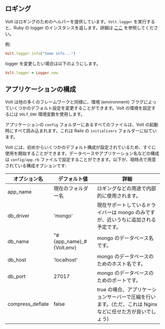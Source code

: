 ## ロギング

Volt はロギングのためのヘルパーを提供しています。```Volt.logger``` を実行すると、Ruby の logger のインスタンスを返します。詳細は [ここ](http://www.ruby-doc.org/stdlib-2.1.3/libdoc/logger/rdoc/Logger.html) を参照してください。

例:

```ruby
Volt.logger.info("Some info...")
```

logger を変更したい場合は以下のようにします。

```ruby
Volt.logger = Logger.new
```

## アプリケーションの構成

Volt は他の多くのフレームワークと同様に、環境 (environment) フラグによっていくつかのデフォルト設定を変更することができます。Volt の環境を設定するには ```VOLT_ENV``` 環境変数を使用します。

アプリケーションの ```config``` フォルダーにあるすべてのファイルは、Volt の起動時にすべて読み込まれます。これは Rails の ```initializers``` フォルダーに似ています。

Volt には、初めからいくつかのデフォルト構成が設定されているため、すぐに使用を開始することができます。データベースやアプリケーション名などの構成は ```config/app.rb``` ファイルで設定することができます。以下が、現時点で用意されている構成オプションです:

| オプション名 | デフォルト値           | 詳細                                                          |
|-----------|---------------------------|---------------------------------------------------------------|
| app_name  | 現在のフォルダー名        | ロギングなどの用途で内部的に使用されます。|
| db_driver | 'mongo'                   | 現在サポートしているドライバーは mongo のみですが、近いうちに追加される予定です。 |
| db_name   | "#{app\_name}\_#{Volt.env}  | mongo のデータベース名です。|
| db_host   | 'localhost'               | mongo のデータベースのためのホスト名です。|
| db_port   | 27017                     | mongo のデータベースのためのポートです。|
| compress_deflate | false              | true の場合、アプリケーションサーバーで圧縮を行います。(ただ、これは Nginx などに任せた方が良いでしょう)|
